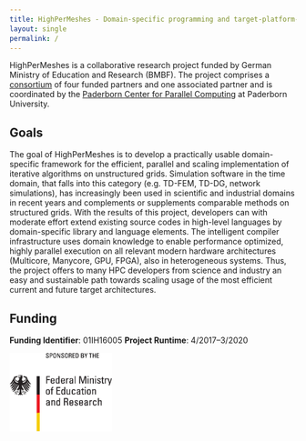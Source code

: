 ```yaml
---
title: HighPerMeshes - Domain-specific programming and target-platform-aware compiler infrastructure for algorithms on unstructured grids
layout: single
permalink: /
---
```


HighPerMeshes is a collaborative research project funded by German Ministry of Education and Research (BMBF). The project comprises a [consortium](/consortium) of four funded partners and one associated partner and is coordinated by the [Paderborn Center for Parallel Computing](http://pc2.uni-paderborn.de) at Paderborn University.

## Goals ##

The goal of HighPerMeshes is to develop a practically usable domain-specific framework for the efficient, parallel and scaling implementation of iterative algorithms on unstructured grids. Simulation software in the time domain, that falls into this category (e.g. TD-FEM, TD-DG, network simulations), has increasingly been used in scientific and industrial domains in recent years and complements or supplements comparable methods on structured grids. With the results of this project, developers can with moderate effort extend existing source codes in high-level languages by domain-specific library and language elements. The intelligent compiler infrastructure uses domain knowledge to enable performance optimized, highly parallel execution on all relevant modern hardware architectures (Multicore, Manycore, GPU, FPGA), also in heterogeneous systems. Thus, the project offers to many HPC developers from science and industry an easy and sustainable path towards scaling usage of the most efficient current and future target architectures.

## Funding  ##

**Funding Identifier**: 01IH16005
**Project Runtime**: 4/2017–3/2020  

<picture>
<img src="/assets/images/Logo-BMBF.png" width="180" title="BMBF Logo">
</picture>

